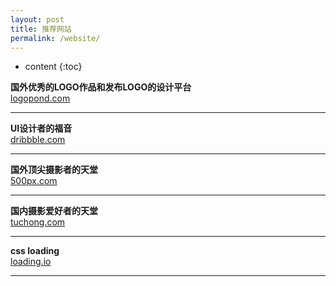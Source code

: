 ```yaml
---
layout: post
title: 推荐网站
permalink: /website/
---
```


* content
{:toc}

**国外优秀的LOGO作品和发布LOGO的设计平台**  
[logopond.com](http://www.logopond.com)
_____________

**UI设计者的福音**  
[dribbble.com](http://www.dribbble.com)
_____________

**国外顶尖摄影者的天堂**  
[500px.com](http://www.500px.com)
_____________

**国内摄影爱好者的天堂**  
[tuchong.com](http://www.tuchong.com)
_____________

**css loading**  
[loading.io](http://www.loading.io)
_____________
